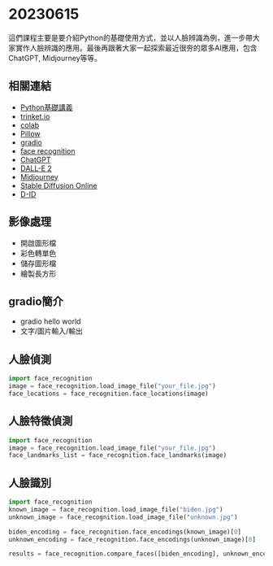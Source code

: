 # 20230615

這們課程主要是要介紹Python的基礎使用方式，並以人臉辨識為例，進一步帶大家實作人臉辨識的應用。最後再跟著大家一起探索最近很夯的眾多AI應用，包含ChatGPT, Midjourney等等。

## 相關連結

* [Python基礎講義](https://docs.google.com/presentation/d/140dHWSexhiarrdZVQ1Rf466LgfAlBQz2CPRtrToCe2Q/edit?usp=sharing)
* [trinket.io](https://trinket.io/)
* [colab](https://colab.research.google.com/)
* [Pillow](https://pillow.readthedocs.io/en/stable/)
* [gradio](https://gradio.app/)
* [face recognition](https://github.com/ageitgey/face_recognition)
* [ChatGPT](https://chat.openai.com/)
* [DALL-E 2](https://openai.com/dall-e-2)
* [Midjourney](https://www.midjourney.com/)
* [Stable Diffusion Online](https://stablediffusionweb.com/)
* [D-ID](https://www.d-id.com/)

## 影像處理

* 開啟圖形檔
* 彩色轉單色
* 儲存圖形檔
* 繪製長方形

## gradio簡介

* gradio hello world
* 文字/圖片輸入/輸出

## 人臉偵測

```python
import face_recognition
image = face_recognition.load_image_file("your_file.jpg")
face_locations = face_recognition.face_locations(image)
```

## 人臉特徵偵測

```python
import face_recognition
image = face_recognition.load_image_file("your_file.jpg")
face_landmarks_list = face_recognition.face_landmarks(image)
```

## 人臉識別

```python
import face_recognition
known_image = face_recognition.load_image_file("biden.jpg")
unknown_image = face_recognition.load_image_file("unknown.jpg")

biden_encoding = face_recognition.face_encodings(known_image)[0]
unknown_encoding = face_recognition.face_encodings(unknown_image)[0]

results = face_recognition.compare_faces([biden_encoding], unknown_encoding)
```